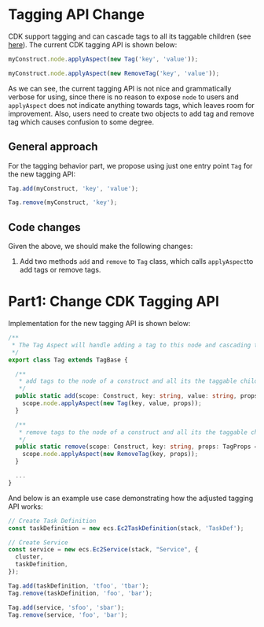 # Tagging API Change

CDK support tagging and can cascade tags to all its taggable children (see [here](https://docs.aws.amazon.com/cdk/latest/guide/tagging.html)). The current CDK tagging API is shown below:

``` ts
myConstruct.node.applyAspect(new Tag('key', 'value'));

myConstruct.node.applyAspect(new RemoveTag('key', 'value'));
```

As we can see, the current tagging API is not nice and grammatically verbose for using, since there is no reason to expose `node` to users and `applyAspect` does not indicate anything towards tags, which leaves room for improvement. Also, users need to create two objects to add tag and remove tag which causes confusion to some degree.

## General approach

For the tagging behavior part, we propose using just one entry point `Tag` for the new tagging API:

``` ts
Tag.add(myConstruct, 'key', 'value');

Tag.remove(myConstruct, 'key');
```

## Code changes

Given the above, we should make the following changes:
  1. Add two methods `add` and `remove` to `Tag` class, which calls `applyAspect`to add tags or remove tags.

# Part1: Change CDK Tagging API

Implementation for the new tagging API is shown below:

``` ts
/**
 * The Tag Aspect will handle adding a tag to this node and cascading tags to children
 */
export class Tag extends TagBase {

  /**
   * add tags to the node of a construct and all its the taggable children
   */
  public static add(scope: Construct, key: string, value: string, props: TagProps = {}) {
    scope.node.applyAspect(new Tag(key, value, props));
  }

  /**
   * remove tags to the node of a construct and all its the taggable children
   */
  public static remove(scope: Construct, key: string, props: TagProps = {}) {
    scope.node.applyAspect(new RemoveTag(key, props));
  }

  ...
}
```

And below is an example use case demonstrating how the adjusted tagging API works:

``` ts
// Create Task Definition
const taskDefinition = new ecs.Ec2TaskDefinition(stack, 'TaskDef');

// Create Service
const service = new ecs.Ec2Service(stack, "Service", {
  cluster,
  taskDefinition,
});

Tag.add(taskDefinition, 'tfoo', 'tbar');
Tag.remove(taskDefinition, 'foo', 'bar');

Tag.add(service, 'sfoo', 'sbar');
Tag.remove(service, 'foo', 'bar');
```
